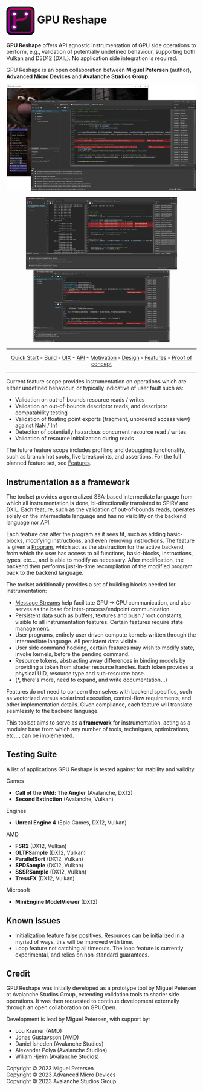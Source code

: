 <h1><img align="center" height="75" src="/Source/UIX/Studio/Resources/Icons/Icon_Frame.png"> <a>GPU Reshape</a></h1>

**GPU Reshape** offers API agnostic instrumentation of GPU side operations to perform, e.g., validation of potentially undefined behaviour, supporting both Vulkan and D3D12 (DXIL).
No application side integration is required.

GPU Reshape is an open collaboration between **Miguel Petersen** (author), **Advanced Micro Devices** and **Avalanche Studios Group**.

<p float="left" align="center">
  <img src="/Documentation/Resources/Images/StudioD.png" width="500" /> 
</p>

<p float="left" align="center">
  <img src="/Documentation/Resources/Images/StudioC.png" width="400" /> 
  <img src="/Documentation/Resources/Images/StudioB.png" width="360" />
</p>

---

<p align="center">
  <a href="Documentation/QuickStart.md">Quick Start</a> -
  <a href="Documentation/Build.md">Build</a> -
  <a href="Documentation/UIX.md">UIX</a> -
  <a href="Documentation/API.md">API</a> -
  <a href="Documentation/Motivation.md">Motivation</a> -
  <a href="Documentation/Design.md">Design</a> -
  <a href="Documentation/Features.md">Features</a> -
  <a href="Avalanche/ReadMe.md">Proof of concept</a>
</p>

---

Current feature scope provides instrumentation on operations which are either undefined behaviour, or typically indicative of user fault such as:

- Validation on out-of-bounds resource reads / writes
- Validation on out-of-bounds descriptor reads, and descriptor compatability testing
- Validation of floating point exports (fragment, unordered access view) against NaN / Inf
- Detection of potentially hazardous concurrent resource read / writes
- Validation of resource initialization during reads

The future feature scope includes profiling and debugging functionality, such as branch hot spots, live breakpoints, and assertions. 
For the full planned feature set, see [Features](Documentation/Features.md).

## Instrumentation as a framework

The toolset provides a generalized SSA-based intermediate language from which all instrumentation is done, bi-directionally translated to SPIRV and DXIL.
Each feature, such as the validation of out-of-bounds reads, operates solely on the intermediate language and has no visibility on the backend language nor API.

Each feature can alter the program as it sees fit, such as adding basic-blocks, modifying instructions, and even removing instructions. The feature is given a [Program](Documentation/API/IL.md), which
act as the abstraction for the active backend, from which the user has access to all functions, basic-blocks, instructions, types, etc..., and is able to modify as necessary.
After modification, the backend then performs just-in-time recompilation of the modified program back to the backend language.

The toolset additionally provides a set of building blocks needed for instrumentation:

- [Message Streams](Documentation/API/Message.md) help facilitate GPU -> CPU communication, and also serves as the base for inter-process/endpoint communication.
- Persistent data such as buffers, textures and push / root constants, visible to all instrumentation features. Certain features require state management.
- User programs, entirely user driven compute kernels written through the intermediate language. All persistent data visible.
- User side command hooking, certain features may wish to modify state, invoke kernels, before the pending command.
- Resource tokens, abstracting away differences in binding models by providing a token from shader resource handles. Each token provides a physical UID, resource type and sub-resource base.
- (*, there's more, need to expand, and write documentation...)

Features do not need to concern themselves with backend specifics, such as vectorized versus scalarized execution, control-flow requirements, and other implementation details. Given compliance, each feature
will translate seamlessly to the backend language.

This toolset aims to serve as a **framework** for instrumentation, acting as a modular base from which any number of tools, techniques, optimizations, etc..., can be implemented. 

## Testing Suite

A list of applications GPU Reshape is tested against for stability and validity.

Games
- **Call of the Wild: The Angler** (Avalanche, DX12)
- **Second Extinction** (Avalanche, Vulkan)

Engines
- **Unreal Engine 4** (Epic Games, DX12, Vulkan)

AMD
- **FSR2** (DX12, Vulkan)
- **GLTFSample** (DX12, Vulkan)
- **ParallelSort** (DX12, Vulkan)
- **SPDSample** (DX12, Vulkan)
- **SSSRSample** (DX12, Vulkan)
- **TressFX** (DX12, Vulkan)

Microsoft
- **MiniEngine ModelViewer** (DX12)

## Known Issues

- Initialization feature false positives. Resources can be initialized in a myriad of ways, this will be improved with time.
- Loop feature not catching all timeouts. The loop feature is currently experimental, and relies on non-standard guarantees.

## Credit

GPU Reshape was initially developed as a prototype tool by Miguel Petersen at Avalanche Studios Group, extending validation tools to shader side operations.
It was then requested to continue development externally through an open collaboration on GPUOpen.

Development is lead by Miguel Petersen, with support by:

- Lou Kramer (AMD)
- Jonas Gustavsson (AMD)
- Daniel Isheden (Avalanche Studios)
- Alexander Polya (Avalanche Studios)
- Wiliam Hjelm (Avalanche Studios)

Copyright © 2023 Miguel Petersen
</br>
Copyright © 2023 Advanced Micro Devices
</br>
Copyright © 2023 Avalanche Studios Group
